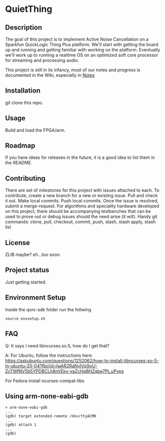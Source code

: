 # QuietThing

## Description
The goal of this project is to implement Active Noise Cancellation on a Sparkfun QuickLogic Thing Plus platform. We'll start with getting the board up and running and getting familiar with working on the platform. Eventually we'll work up to running a realtime OS on an optimized soft core processor for streaming and processing audio.

This project is still in its infancy, most of our notes and progress is documented in the Wiki, especially in [Notes](https://gitlab.com/mccormjf/quietthing/-/wikis/Notes)

## Installation
git clone this repo.

## Usage
Build and load the FPGA/arm.

## Roadmap
If you have ideas for releases in the future, it is a good idea to list them in the README.

## Contributing
There are set of milestones for this project with issues attached to each. To contribute, create a new branch for a new or existing issue. Pull and check it out. Make local commits. Push local commits. Once the issue is resolved, submit a merge-request.
For algorithms and speciality hardware developed on this project, there should be accompanying testbenches that can be used to prove out or debug issues should the need arise (it will).
Handy git commands:
clone, pull, checkout, commit, push, stash, stash apply, stash list

## License
ZLIB maybe? eh...too soon.

## Project status
Just getting started.

## Environment Setup
Inside the qorc-sdk folder run the follwing

```
source envsetup.sh
```

## FAQ

Q: It says I need libncurses.so.5, how do I get that?

A: For Ubuntu, follow the instructions here: https://askubuntu.com/questions/1252062/how-to-install-libncurses-so-5-in-ubuntu-20-04?fbclid=IwAR2RaNvIVp9oU-ZcTWfNV5b5YPDBCLh8nVEkv-yaZcHqBHZqbe7Pt_uPvps 

For Fedora install ncurses-compat-libs

## Using arm-none-eabi-gdb
```
> arm-none-eabi-gdb
...
(gdb) target extended-remote /dev/ttyACM0
...
(gdb) attach 1
...
(gdb)
```

